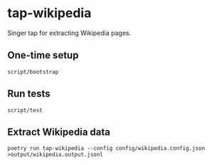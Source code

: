 # tap-wikipedia

Singer tap for extracting Wikipedia pages.

## One-time setup

    script/bootstrap

## Run tests
    
    script/test

## Extract Wikipedia data 

    poetry run tap-wikipedia --config config/wikipedia.config.json >output/wikipedia.output.jsonl
